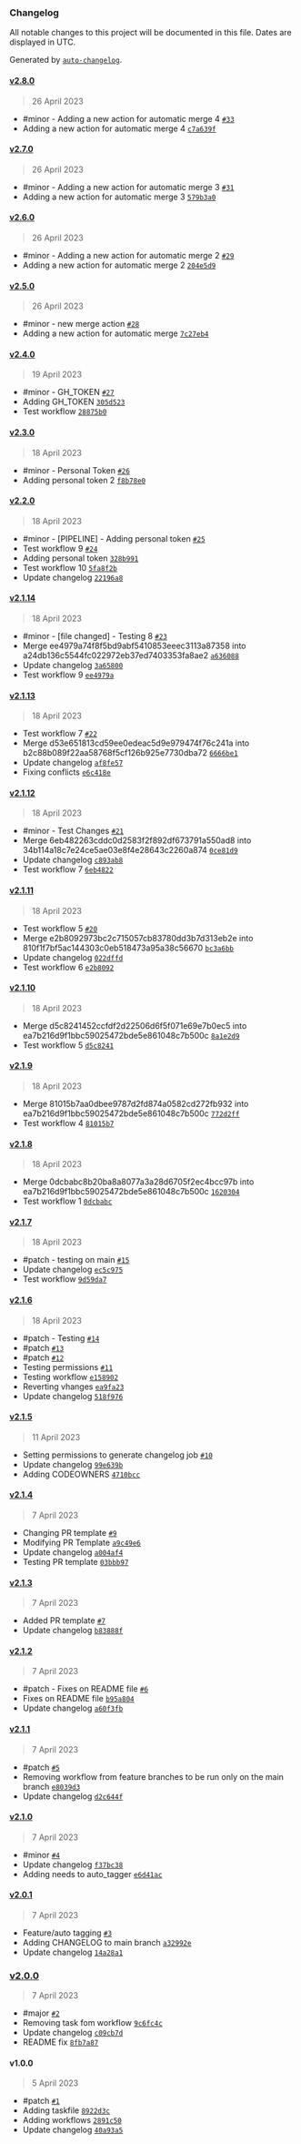 ### Changelog

All notable changes to this project will be documented in this file. Dates are displayed in UTC.

Generated by [`auto-changelog`](https://github.com/CookPete/auto-changelog).

#### [v2.8.0](https://github.com/cadorin-co/changelog/compare/v2.7.0...v2.8.0)

> 26 April 2023

- #minor - Adding a new action for automatic merge 4 [`#33`](https://github.com/cadorin-co/changelog/pull/33)
- Adding a new action for automatic merge 4 [`c7a639f`](https://github.com/cadorin-co/changelog/commit/c7a639f2db0d45734a0d57a67a7f2b7679ce7ce6)

#### [v2.7.0](https://github.com/cadorin-co/changelog/compare/v2.6.0...v2.7.0)

> 26 April 2023

- #minor - Adding a new action for automatic merge 3 [`#31`](https://github.com/cadorin-co/changelog/pull/31)
- Adding a new action for automatic merge 3 [`579b3a0`](https://github.com/cadorin-co/changelog/commit/579b3a0ac7b88606e50528c27604bbbe654fb0d1)

#### [v2.6.0](https://github.com/cadorin-co/changelog/compare/v2.5.0...v2.6.0)

> 26 April 2023

- #minor - Adding a new action for automatic merge 2 [`#29`](https://github.com/cadorin-co/changelog/pull/29)
- Adding a new action for automatic merge 2 [`204e5d9`](https://github.com/cadorin-co/changelog/commit/204e5d9db4ed225bf7f5bbe377bc9eafce9804d0)

#### [v2.5.0](https://github.com/cadorin-co/changelog/compare/v2.4.0...v2.5.0)

> 26 April 2023

- #minor - new merge action [`#28`](https://github.com/cadorin-co/changelog/pull/28)
- Adding a new action for automatic merge [`7c27eb4`](https://github.com/cadorin-co/changelog/commit/7c27eb491e5aa181ae679b864acb8805f3244b05)

#### [v2.4.0](https://github.com/cadorin-co/changelog/compare/v2.3.0...v2.4.0)

> 19 April 2023

- #minor - GH_TOKEN [`#27`](https://github.com/cadorin-co/changelog/pull/27)
- Adding GH_TOKEN [`305d523`](https://github.com/cadorin-co/changelog/commit/305d5238187ea149914db000ce4b3fe5a2f7eb24)
- Test workflow [`28875b0`](https://github.com/cadorin-co/changelog/commit/28875b06f494d7853d22e7369cdd7c5698c2fd07)

#### [v2.3.0](https://github.com/cadorin-co/changelog/compare/v2.2.0...v2.3.0)

> 18 April 2023

- #minor - Personal Token [`#26`](https://github.com/cadorin-co/changelog/pull/26)
- Adding personal token 2 [`f8b78e0`](https://github.com/cadorin-co/changelog/commit/f8b78e074fc6bed44636bbab51f33d8055d0d4a8)

#### [v2.2.0](https://github.com/cadorin-co/changelog/compare/v2.1.14...v2.2.0)

> 18 April 2023

- #minor - [PIPELINE] - Adding personal token [`#25`](https://github.com/cadorin-co/changelog/pull/25)
- Test workflow 9 [`#24`](https://github.com/cadorin-co/changelog/pull/24)
- Adding personal token [`328b991`](https://github.com/cadorin-co/changelog/commit/328b9914df3383c5b2a2a279608c3675664f621e)
- Test workflow 10 [`5fa8f2b`](https://github.com/cadorin-co/changelog/commit/5fa8f2b6a5130b6352105e0779824742df1ffc03)
- Update changelog [`22196a8`](https://github.com/cadorin-co/changelog/commit/22196a84aeb2d13bc1bd77dfa6d7ad2fded3dcfe)

#### [v2.1.14](https://github.com/cadorin-co/changelog/compare/v2.1.13...v2.1.14)

> 18 April 2023

- #minor - [file changed] - Testing 8 [`#23`](https://github.com/cadorin-co/changelog/pull/23)
- Merge ee4979a74f8f5bd9abf5410853eeec3113a87358 into a24db136c5544fc022972eb37ed7403353fa8ae2 [`a636088`](https://github.com/cadorin-co/changelog/commit/a636088ba8f2a97afdf2c639bf70db8a5195111f)
- Update changelog [`3a65800`](https://github.com/cadorin-co/changelog/commit/3a65800eb9e94babf084bbaefffcd1952ba621ae)
- Test workflow 9 [`ee4979a`](https://github.com/cadorin-co/changelog/commit/ee4979a74f8f5bd9abf5410853eeec3113a87358)

#### [v2.1.13](https://github.com/cadorin-co/changelog/compare/v2.1.12...v2.1.13)

> 18 April 2023

- Test workflow 7 [`#22`](https://github.com/cadorin-co/changelog/pull/22)
- Merge d53e651813cd59ee0edeac5d9e979474f76c241a into b2c88b089f22aa58768f5cf126b925e7730dba72 [`6666be1`](https://github.com/cadorin-co/changelog/commit/6666be12c59bd7cc450cb4c967dac6e0b03631b3)
- Update changelog [`af8fe57`](https://github.com/cadorin-co/changelog/commit/af8fe572b9aed1c62aa10bef583f840530648bd8)
- Fixing conflicts [`e6c418e`](https://github.com/cadorin-co/changelog/commit/e6c418ed53bffa921dbf06a715c3c4ed837c873f)

#### [v2.1.12](https://github.com/cadorin-co/changelog/compare/v2.1.11...v2.1.12)

> 18 April 2023

- #minor - Test Changes [`#21`](https://github.com/cadorin-co/changelog/pull/21)
- Merge 6eb482263cddc0d2583f2f892df673791a550ad8 into 34b114a18c7e24ce5ae03e8f4e28643c2260a874 [`0ce81d9`](https://github.com/cadorin-co/changelog/commit/0ce81d957943169a065a15aa8b9ee4ed20c4b349)
- Update changelog [`c893ab8`](https://github.com/cadorin-co/changelog/commit/c893ab8c652847a057002cb9f5595a6c349dd592)
- Test workflow 7 [`6eb4822`](https://github.com/cadorin-co/changelog/commit/6eb482263cddc0d2583f2f892df673791a550ad8)

#### [v2.1.11](https://github.com/cadorin-co/changelog/compare/v2.1.10...v2.1.11)

> 18 April 2023

- Test workflow 5 [`#20`](https://github.com/cadorin-co/changelog/pull/20)
- Merge e2b8092973bc2c715057cb83780dd3b7d313eb2e into 810f1f7bf5ac144303c0eb518473a95a38c56670 [`bc3a6bb`](https://github.com/cadorin-co/changelog/commit/bc3a6bb129b720529d00b253554272260fd35976)
- Update changelog [`022dffd`](https://github.com/cadorin-co/changelog/commit/022dffda593262d8d1f7110469423f26abd3dafb)
- Test workflow 6 [`e2b8092`](https://github.com/cadorin-co/changelog/commit/e2b8092973bc2c715057cb83780dd3b7d313eb2e)

#### [v2.1.10](https://github.com/cadorin-co/changelog/compare/v2.1.9...v2.1.10)

> 18 April 2023

- Merge d5c8241452ccfdf2d22506d6f5f071e69e7b0ec5 into ea7b216d9f1bbc59025472bde5e861048c7b500c [`8a1e2d9`](https://github.com/cadorin-co/changelog/commit/8a1e2d9f996ce64d1498ddde92cb78031f53868d)
- Test workflow 5 [`d5c8241`](https://github.com/cadorin-co/changelog/commit/d5c8241452ccfdf2d22506d6f5f071e69e7b0ec5)

#### [v2.1.9](https://github.com/cadorin-co/changelog/compare/v2.1.8...v2.1.9)

> 18 April 2023

- Merge 81015b7aa0dbee9787d2fd874a0582cd272fb932 into ea7b216d9f1bbc59025472bde5e861048c7b500c [`772d2ff`](https://github.com/cadorin-co/changelog/commit/772d2ffb4249f12bd498709adaada7d7d4732316)
- Test workflow 4 [`81015b7`](https://github.com/cadorin-co/changelog/commit/81015b7aa0dbee9787d2fd874a0582cd272fb932)

#### [v2.1.8](https://github.com/cadorin-co/changelog/compare/v2.1.7...v2.1.8)

> 18 April 2023

- Merge 0dcbabc8b20ba8a8077a3a28d6705f2ec4bcc97b into ea7b216d9f1bbc59025472bde5e861048c7b500c [`1620304`](https://github.com/cadorin-co/changelog/commit/16203044a693286f30feee2b7fdce9612fb98865)
- Test workflow 1 [`0dcbabc`](https://github.com/cadorin-co/changelog/commit/0dcbabc8b20ba8a8077a3a28d6705f2ec4bcc97b)

#### [v2.1.7](https://github.com/cadorin-co/changelog/compare/v2.1.6...v2.1.7)

> 18 April 2023

- #patch - testing on main [`#15`](https://github.com/cadorin-co/changelog/pull/15)
- Update changelog [`ec5c975`](https://github.com/cadorin-co/changelog/commit/ec5c975a257d3df4b2301b2cbc7e9586f3ac50c6)
- Test workflow [`9d59da7`](https://github.com/cadorin-co/changelog/commit/9d59da75943420a016968b797ffe3269b36a1e99)

#### [v2.1.6](https://github.com/cadorin-co/changelog/compare/v2.1.5...v2.1.6)

> 18 April 2023

- #patch - Testing [`#14`](https://github.com/cadorin-co/changelog/pull/14)
- #patch [`#13`](https://github.com/cadorin-co/changelog/pull/13)
- #patch [`#12`](https://github.com/cadorin-co/changelog/pull/12)
- Testing permissions [`#11`](https://github.com/cadorin-co/changelog/pull/11)
- Testing workflow [`e158902`](https://github.com/cadorin-co/changelog/commit/e158902f3fb8f985dd00838aa9f4a100c9a7add7)
- Reverting vhanges [`ea9fa23`](https://github.com/cadorin-co/changelog/commit/ea9fa2326ca2fde44dc6a7a59d41dd776e79f8ea)
- Update changelog [`518f976`](https://github.com/cadorin-co/changelog/commit/518f97679cfe45de99f4d74e0bcb2a09ad79e6f6)

#### [v2.1.5](https://github.com/cadorin-co/changelog/compare/v2.1.4...v2.1.5)

> 11 April 2023

- Setting permissions to generate changelog job [`#10`](https://github.com/cadorin-co/changelog/pull/10)
- Update changelog [`99e639b`](https://github.com/cadorin-co/changelog/commit/99e639b0e14282a74bee7e7bb61f5e7431c33e2e)
- Adding CODEOWNERS [`4710bcc`](https://github.com/cadorin-co/changelog/commit/4710bcc9965b07665217284bfa4b80a8a9198a60)

#### [v2.1.4](https://github.com/cadorin-co/changelog/compare/v2.1.3...v2.1.4)

> 7 April 2023

- Changing PR template [`#9`](https://github.com/cadorin-co/changelog/pull/9)
- Modifying PR Template [`a9c49e6`](https://github.com/cadorin-co/changelog/commit/a9c49e66cb304f0a3fcc403f3353eeaae2d42646)
- Update changelog [`a004af4`](https://github.com/cadorin-co/changelog/commit/a004af428bfd4c91cd5f7cab6e7615f6c3c15b46)
- Testing PR template [`03bbb97`](https://github.com/cadorin-co/changelog/commit/03bbb9766b66dfe8bc9640440104a9c46d093a24)

#### [v2.1.3](https://github.com/cadorin-co/changelog/compare/v2.1.2...v2.1.3)

> 7 April 2023

- Added PR template [`#7`](https://github.com/cadorin-co/changelog/pull/7)
- Update changelog [`b83888f`](https://github.com/cadorin-co/changelog/commit/b83888f9cd01c60ecfca9b3d3ac9bf55908b43ef)

#### [v2.1.2](https://github.com/cadorin-co/changelog/compare/v2.1.1...v2.1.2)

> 7 April 2023

- #patch - Fixes on README file [`#6`](https://github.com/cadorin-co/changelog/pull/6)
- Fixes on README file [`b95a804`](https://github.com/cadorin-co/changelog/commit/b95a80476c402d4c63ae1665171c118d8293c3f9)
- Update changelog [`a60f3fb`](https://github.com/cadorin-co/changelog/commit/a60f3fb3f0728821a0545a550080ce88ff203961)

#### [v2.1.1](https://github.com/cadorin-co/changelog/compare/v2.1.0...v2.1.1)

> 7 April 2023

- #patch [`#5`](https://github.com/cadorin-co/changelog/pull/5)
- Removing workflow from feature branches to be run only on the main branch [`e8039d3`](https://github.com/cadorin-co/changelog/commit/e8039d31150befe4c9f0d7e3b3221c3e9688d0b6)
- Update changelog [`d2c644f`](https://github.com/cadorin-co/changelog/commit/d2c644f04bf20ce57bf9f6314b928a4c19b24554)

#### [v2.1.0](https://github.com/cadorin-co/changelog/compare/v2.0.1...v2.1.0)

> 7 April 2023

- #minor [`#4`](https://github.com/cadorin-co/changelog/pull/4)
- Update changelog [`f37bc38`](https://github.com/cadorin-co/changelog/commit/f37bc3855697ad228b3a9c43f923816a686552af)
- Adding needs to auto_tagger [`e6d41ac`](https://github.com/cadorin-co/changelog/commit/e6d41ac7837cc25d440f071085f37441321feb7a)

#### [v2.0.1](https://github.com/cadorin-co/changelog/compare/v2.0.0...v2.0.1)

> 7 April 2023

- Feature/auto tagging [`#3`](https://github.com/cadorin-co/changelog/pull/3)
- Adding CHANGELOG to main branch [`a32992e`](https://github.com/cadorin-co/changelog/commit/a32992ec19c344f91b0ca1af8c0c387d5dad54d2)
- Update changelog [`14a28a1`](https://github.com/cadorin-co/changelog/commit/14a28a1c77e6a07f14039217ee612c4b254478fb)

### [v2.0.0](https://github.com/cadorin-co/changelog/compare/v1.0.0...v2.0.0)

> 7 April 2023

- #major [`#2`](https://github.com/cadorin-co/changelog/pull/2)
- Removing task fom workflow [`9c6fc4c`](https://github.com/cadorin-co/changelog/commit/9c6fc4c84eb4c261592e81f0b462f46bde821bc3)
- Update changelog [`c09cb7d`](https://github.com/cadorin-co/changelog/commit/c09cb7d143a8964d91667032dfc15763c59ff89a)
- README fix [`8fb7a87`](https://github.com/cadorin-co/changelog/commit/8fb7a871a4ebb815585b26b1e7725a780bc8daea)

#### v1.0.0

> 5 April 2023

- #patch [`#1`](https://github.com/cadorin-co/changelog/pull/1)
- Adding taskfile [`8922d3c`](https://github.com/cadorin-co/changelog/commit/8922d3cf60070b7f3e2dfd4ca1b269a69552a129)
- Adding workflows [`2891c50`](https://github.com/cadorin-co/changelog/commit/2891c507bc37a66e6b4998729aa2f3adc56789bc)
- Update changelog [`40a93a5`](https://github.com/cadorin-co/changelog/commit/40a93a541e90f909a753cd489e94e80311759e7f)
